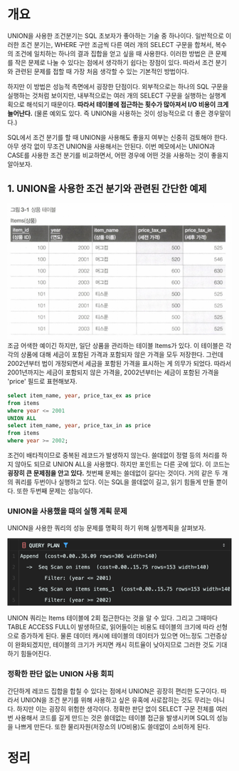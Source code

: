<!-- Date: 2025-01-24 -->
<!-- Update Date: 2025-01-25 -->
<!-- File ID: 0db7b627-bc06-48b2-9d78-01f19b265b9f -->
<!-- Author: Seoyeon Jang -->

# 개요

UNION을 사용한 조건분기는 SQL 초보자가 좋아하는 기술 중 하나이다. 일반적으로 이러한 조건 분기는, WHERE 구만 조금씩 다른 여러 개의 SELECT 구문을 합쳐서, 복수의 조건에 일치하는 하나의 결과
집합을 얻고 싶을 때 사용한다. 이러한 방법은 큰 문제를 작은 문제로 나눌 수 있다는 점에서 생각하기 쉽다는 장점이 있다. 따라서 조건 분기와 관련된 문제를 접할 때 가장 처음 생각할 수 있는 기본적인 방법이다.

하지만 이 방법은 성능적 측면에서 굉장한 단점이다. 외부적으로는 하나의 SQL 구문을 실행하는 것처럼 보이지만, 내부적으로는 여러 개의 SELECT 구문을 실행하는 실행계획으로 해석되기 때문이다. **따라서 테이블에
접근하는 횟수가 많아져서 I/O 비용이 크게 늘어난다.** (물론 예외도 있다. 즉 UNION을 사용하는 것이 성능적으로 더 좋은 경우말이다.)

SQL에서 조건 분기를 할 때 UNION을 사용해도 좋을지 여부는 신중히 검토해야 한다. 아무 생각 없이 무조건 UNION을 사용해서는 안된다. 이번 메모에서는 UNION과 CASE를 사용한 조건 분기를 비교하면서,
어떤 경우에 어떤 것을 사용하는 것이 좋을지 알아보자.

## 1. UNION을 사용한 조건 분기와 관련된 간단한 예제

![](.UNION을_사용한_쓸데없이_긴_표현_images/493800ec.png)
조금 어색한 예이긴 하지만, 일단 상품을 관리하는 테이블 Items가 있다. 이 테이블은 각각의 상품에 대해 세금이 포함된 가격과 포함되자 않은 가격을 모두 저장한다. 그런데 2002년부터 법이 개정되면서 세금을
포함된 가격을 표시하는 게 의무가 되었다. 따라서 2001년까지는 세금이 포함되지 않은 가격을, 2002년부터는 세금이 포함된 가격을 'price' 필드로 표현해보자.

```sql
select item_name, year, price_tax_ex as price
from items
where year <= 2001
UNION ALL
select item_name, year, price_tax_in as price
from items
where year >= 2002;
```

조건이 배타적이므로 중복된 레코드가 발생하지 않는다. 쓸데없이 정렬 등의 처리를 하지 않아도 되므로 UNION ALL을 사용했다. 하지만 포인트는 다른 곳에 있다. 이 코드는 **굉장히 큰 문제점을 안고 있다.**
첫번째 문제는 쓸데없이 길다는 것이다. 거의 같은 두 개의 쿼리를 두번이나 실행하고 있다. 이는 SQL을 쓸데없이 길고, 읽기 힘들게 만들 뿐이다. 또한 두번째 문제는 성능이다.

### UNION을 사용했을 때의 실행 계획 문제

UNION을 사용한 쿼리의 성능 문제를 명확히 하기 위해 실행계획을 살펴보자.

![](.UNION을_사용한_쓸데없이_긴_표현_images/2c5841e0.png)

UNION 쿼리는 Items 테이블에 2회 접근한다는 것을 알 수 있다. 그리고 그때마다 TABLE ACCESS FULL이 발생하므로, 읽어들이는 비용도 테이블의 크기에 따라 선형으로 증가하게 된다. 물론 데이터
캐시에 테이블의 데이터가 있으면 어느정도 그런증상이 완화되겠지만, 테이블의 크기가 커지면 캐시 히트율이 낮아지므로 그러한 것도 기대하기 힘들어진다.

### 정확한 판단 없는 UNION 사용 회피

간단하게 레코드 집합을 합칠 수 있다는 점에서 UNION은 굉장히 편리한 도구이다. 따라서 UNION을 조건 분기를 위해 사용하고 싶은 유혹에 사로잡히는 것도 무리는 아니다. 하지만 이는 굉장히 위험한 생각이다.
정확한 판단 없이 SELECT 구문 전체를 여러번 사용해서 코드를 길게 만드는 것은 쓸데없는 테이블 접근을 발생시키며 SQL의 성능을 나쁘게 만든다. 또한 물리자원(저장소의 I/O비용)도 쓸데없이 소비하게 된다.

# 정리


